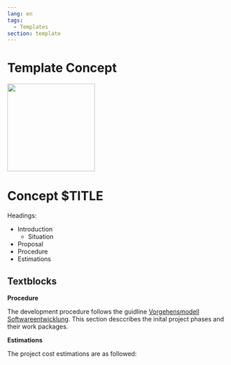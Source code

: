 ```yaml
---
lang: en
tags:
  - Templates
section: template
---
```


# Template Concept

<img src="https://www.mint-system.ch/theme_mint_system/static/img/logo.svg" width="200" />

# Concept $TITLE

Headings:

* Introduction
	* Situation
* Proposal
* Procedure
* Estimations

## Textblocks

**Procedure**

The development procedure follows the guidline [Vorgehensmodell Softwareentwicklung](https://knowledge.mint-system.ch/vorgehensmodell-softwareentwicklung.html). This section desccribes the inital project phases and their work packages.

**Estimations**

The project cost estimations are as followed: